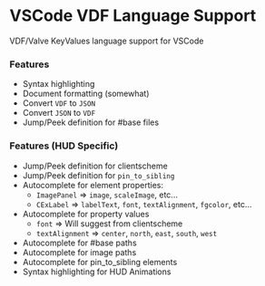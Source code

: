# VSCode VDF Language Support

VDF/Valve KeyValues language support for VSCode

### Features
 - Syntax highlighting
 - Document formatting (somewhat)
 - Convert `VDF` to `JSON`
 - Convert `JSON` to `VDF`
 - Jump/Peek definition for #base files

 ### Features (HUD Specific)
  - Jump/Peek definition for clientscheme
  - Jump/Peek definition for `pin_to_sibling`
 - Autocomplete for element properties:
    - `ImagePanel` => `image`, `scaleImage`, etc...
    - `CExLabel` => `labelText`, `font`, `textAlignment`, `fgcolor`, etc...
 - Autocomplete for property values
    - `font` => Will suggest from clientscheme
    - `textAlignment` => `center`, `north`, `east`, `south`, `west`
 - Autocomplete for #base paths
 - Autocomplete for image paths
 - Autocomplete for pin_to_sibling elements
 - Syntax highlighting for HUD Animations

